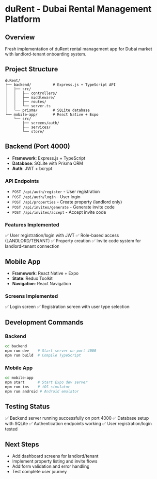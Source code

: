 # duRent - Dubai Rental Management Platform

## Overview
Fresh implementation of duRent rental management app for Dubai market with landlord-tenant onboarding system.

## Project Structure
```
duRent/
├── backend/          # Express.js + TypeScript API
│   ├── src/
│   │   ├── controllers/
│   │   ├── middleware/
│   │   ├── routes/
│   │   └── server.ts
│   └── prisma/       # SQLite database
└── mobile-app/       # React Native + Expo
    └── src/
        ├── screens/auth/
        ├── services/
        └── store/
```

## Backend (Port 4000)
- **Framework**: Express.js + TypeScript
- **Database**: SQLite with Prisma ORM
- **Auth**: JWT + bcrypt

### API Endpoints
- `POST /api/auth/register` - User registration
- `POST /api/auth/login` - User login
- `POST /api/properties` - Create property (landlord only)
- `POST /api/invites/generate` - Generate invite code
- `POST /api/invites/accept` - Accept invite code

### Features Implemented
✅ User registration/login with JWT
✅ Role-based access (LANDLORD/TENANT)
✅ Property creation
✅ Invite code system for landlord-tenant connection

## Mobile App
- **Framework**: React Native + Expo
- **State**: Redux Toolkit
- **Navigation**: React Navigation

### Screens Implemented
✅ Login screen
✅ Registration screen with user type selection

## Development Commands

### Backend
```bash
cd backend
npm run dev    # Start server on port 4000
npm run build  # Compile TypeScript
```

### Mobile App
```bash
cd mobile-app
npm start      # Start Expo dev server
npm run ios    # iOS simulator
npm run android # Android emulator
```

## Testing Status
✅ Backend server running successfully on port 4000
✅ Database setup with SQLite
✅ Authentication endpoints working
✅ User registration/login tested

## Next Steps
- Add dashboard screens for landlord/tenant
- Implement property listing and invite flows
- Add form validation and error handling
- Test complete user journey